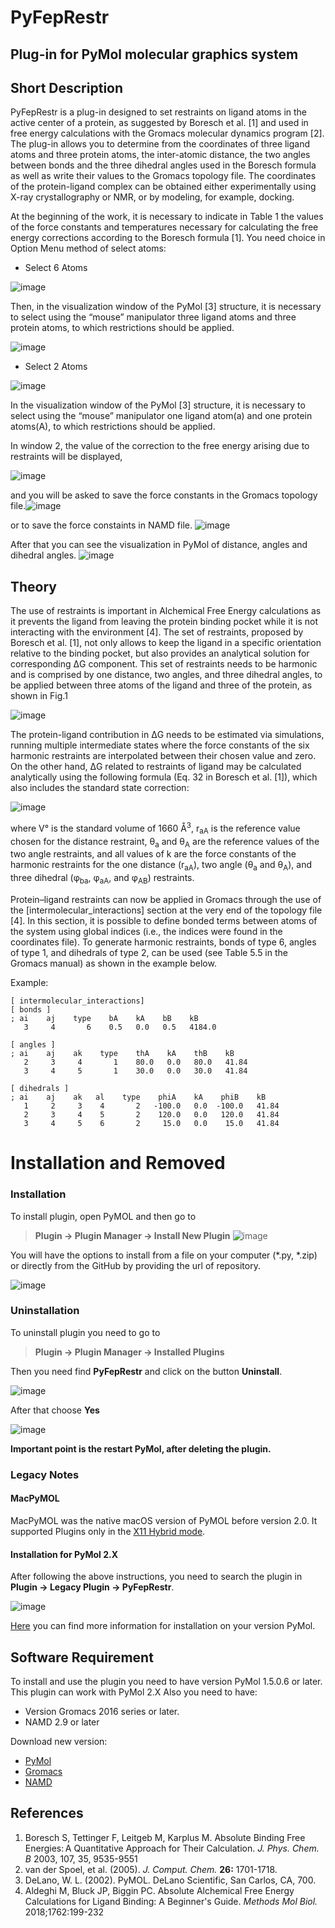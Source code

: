 PyFepRestr
================================================
## Plug-in for PyMol molecular graphics system

Short Description
-----------------
PyFepRestr is a plug-in designed to set restraints on ligand atoms in the active center of a protein, as suggested by Boresch et al. \[1]  and used in free energy calculations with the Gromacs molecular dynamics program [2]. The plug-in allows you to determine from the coordinates of three ligand atoms and three protein atoms, the inter-atomic distance, the two angles between bonds and the three dihedral angles used in the Boresch formula  as well as write their values to the Gromacs topology file. The coordinates of the protein-ligand complex can be obtained either experimentally using X-ray crystallography or NMR, or by modeling, for example, docking.

At the beginning of the work, it is necessary to indicate in Table 1 the values of the force constants and temperatures necessary for calculating the free energy corrections according to the Boresch formula \[1].
You need choice in Option Menu method of select atoms:
* Select 6 Atoms

![image](images/select6.png)

Then, in the visualization window of the PyMol [3] structure, it is necessary to select using the “mouse” manipulator three ligand atoms and three protein atoms, to which restrictions should be applied.

![image](images/choose5.png)

* Select 2 Atoms

![image](images/select2.png)

In the visualization window of the PyMol [3] structure, it is necessary to select using the “mouse” manipulator one ligand atom(a) and one protein atoms(A), to which restrictions should be applied.



In window 2, the value of the correction to the free energy arising due to restraints will be displayed,

![image](images/OutPut.png) 

and you will be asked to save the force constants in the Gromacs topology file.![image](images/res_topol.png)

or to save the force constaints in NAMD file.
![image](images/NAMD.png)

After that you can see the visualization in PyMol of distance, angles and dihedral angles.
![image](images/atoms6.png)



Theory
------------------
The use of restraints is important in Alchemical Free Energy calculations as it prevents the ligand from leaving the protein binding pocket while it is not interacting with the environment \[4]. The set of restraints, proposed by Boresch et al. \[1], not only allows to keep the ligand in a specific orientation relative to the binding pocket, but also provides an analytical solution for corresponding ΔG component. This set of restraints needs to be harmonic and is comprised by one distance, two angles, and three dihedral angles, to be applied between three atoms of the ligand and three of the protein, as shown in Fig.1

![image](images/restraints.png)

The protein-ligand contribution in  ΔG  needs to be estimated via simulations, running multiple intermediate states where the force constants of the six harmonic restraints are interpolated between their chosen value and zero. On the other hand, ΔG related to restraints of ligand may be calculated analytically using the following formula (Eq. 32 in Boresch et al. \[1]), which also includes the standard state correction:

![image](images/formula.png)

where V° is the standard volume of 1660 Å<sup>3</sup>, r<sub>aA</sub> is the reference value chosen for the distance restraint, θ<sub>a</sub> and θ<sub>A</sub> are the reference values of the two angle restraints, and all values of k are the force constants of the harmonic restraints for the one distance (r<sub>aA</sub>), two angle (θ<sub>a</sub> and θ<sub>A</sub>), and three dihedral (φ<sub>ba</sub>, φ<sub>aA</sub>, and φ<sub>AB</sub>) restraints.

Protein–ligand restraints can now be applied in Gromacs through the use of the [intermolecular_interactions] section at the very end of the topology file \[4]. In this section, it is possible to define bonded terms between  atoms of the system using global indices (i.e., the indices were found in the coordinates file). To generate harmonic restraints, bonds of type 6, angles of type 1, and dihedrals of type 2, can be used (see Table 5.5 in the Gromacs manual) as shown in the example below.

Example:

```
[ intermolecular_interactions]
[ bonds ]
; ai    aj    type    bA    kA    bB    kB
   3     4       6    0.5   0.0   0.5   4184.0  

[ angles ]
; ai    aj    ak    type    thA    kA    thB    kB
   2     3     4       1    80.0   0.0   80.0   41.84
   3     4     5       1    30.0   0.0   30.0   41.84  

[ dihedrals ]
; ai    aj    ak   al    type    phiA    kA    phiB    kB
   1     2     3    4       2   -100.0   0.0  -100.0   41.84
   2     3     4    5       2    120.0   0.0   120.0   41.84
   3     4     5    6       2     15.0   0.0    15.0   41.84
```


Installation and Removed
============
### Installation
To install  plugin, open PyMOL and then go to 
>**Plugin -> Plugin Manager -> Install New Plugin**
![image](images/Plugin->Plugin_Manager.png)


You will have the options to install from a file on your computer (*.py, *.zip) or  directly from the GitHub by providing the url of repository.


![image](images/Plug_manager.png)

### Uninstallation
To uninstall plugin you need to go to 
>**Plugin -> Plugin Manager -> Installed Plugins**

Then you need find **PyFepRestr** and click on the button **Uninstall**.  

![image](images/Plug_manager_del.png)

After that choose **Yes**

![image](images/Uninstall_yes_or_no.png)

**Important point is the restart PyMol, after deleting the plugin.**

### Legacy Notes
#### MacPyMOL
MacPyMOL was the native macOS version of PyMOL before version 2.0. It supported Plugins only in the [X11 Hybrid mode](https://pymolwiki.org/index.php/MAC_Install#X11_Hybrid).

#### Installation for PyMol 2.X
After following the above instructions, you need to search the plugin in **Plugin -> Legacy Plugin -> PyFepRestr**.

![image](images/Legacy_Plugins.png)


[Here](https://pymolwiki.org/index.php/Plugins) you can find  more information for installation on your version PyMol.


Software Requirement
----------

To install and use the plugin you need to have version PyMol 1.5.0.6 or later. This plugin can work with PyMol 2.X  Also you need to have:
* Version Gromacs 2016 series or later. 
* NAMD 2.9 or later


Download new version:
* [PyMol](https://pymol.org/2/?#download)
* [Gromacs](http://manual.gromacs.org/documentation/)
* [NAMD](https://www.ks.uiuc.edu/Development/Download/download.cgi?PackageName=NAMD)


References
----------
1. Boresch S, Tettinger F, Leitgeb M, Karplus M. Absolute Binding Free Energies: A Quantitative Approach for Their Calculation. *J. Phys. Chem. B* 2003, 107, 35, 9535-9551
2. van der Spoel, et al. (2005). *J. Comput. Chem.* **26:** 1701-1718.
3. DeLano, W. L. (2002). PyMOL. DeLano Scientific, San Carlos, CA, 700.
4. Aldeghi M, Bluck JP, Biggin PC. Absolute Alchemical Free Energy Calculations
     for Ligand Binding: A Beginner's Guide. *Methods Mol Biol.* 2018;1762:199-232

